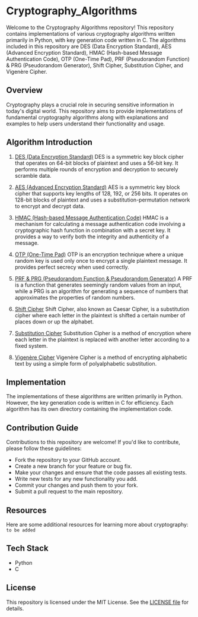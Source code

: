 # Cryptography_Algorithms

Welcome to the Cryptography Algorithms repository! This repository contains implementations of various cryptography algorithms written primarily in Python, with key generation code written in C. The algorithms included in this repository are DES (Data Encryption Standard), AES (Advanced Encryption Standard), HMAC (Hash-based Message Authentication Code), OTP (One-Time Pad), PRF (Pseudorandom Function) & PRG (Pseudorandom Generator), Shift Cipher, Substitution Cipher, and Vigenère Cipher.

## Overview
Cryptography plays a crucial role in securing sensitive information in today's digital world. This repository aims to provide implementations of fundamental cryptography algorithms along with explanations and examples to help users understand their functionality and usage.

## Algorithm Introduction
1. [DES (Data Encryption Standard)](https://github.com/31Sanskrati/Cryptography_Algorithms/tree/main/DES%20%26%20AES)
DES is a symmetric key block cipher that operates on 64-bit blocks of plaintext and uses a 56-bit key. It performs multiple rounds of encryption and decryption to securely scramble data.

2. [AES (Advanced Encryption Standard)](https://github.com/31Sanskrati/Cryptography_Algorithms/tree/main/DES%20%26%20AES)
AES is a symmetric key block cipher that supports key lengths of 128, 192, or 256 bits. It operates on 128-bit blocks of plaintext and uses a substitution-permutation network to encrypt and decrypt data.

3. [HMAC (Hash-based Message Authentication Code)](https://github.com/31Sanskrati/Cryptography_Algorithms/tree/main/HMAC)
HMAC is a mechanism for calculating a message authentication code involving a cryptographic hash function in combination with a secret key. It provides a way to verify both the integrity and authenticity of a message.

4. [OTP (One-Time Pad)](https://github.com/31Sanskrati/Cryptography_Algorithms/tree/main/OTP)
OTP is an encryption technique where a unique random key is used only once to encrypt a single plaintext message. It provides perfect secrecy when used correctly.

5. [PRF & PRG (Pseudorandom Function & Pseudorandom Generator)](https://github.com/31Sanskrati/Cryptography_Algorithms/tree/main/PRF%20%26%20PRG)
A PRF is a function that generates seemingly random values from an input, while a PRG is an algorithm for generating a sequence of numbers that approximates the properties of random numbers.

6. [Shift Cipher](https://github.com/31Sanskrati/Cryptography_Algorithms/blob/main/SHIFT_CIPHER.py)
Shift Cipher, also known as Caesar Cipher, is a substitution cipher where each letter in the plaintext is shifted a certain number of places down or up the alphabet.

7. [Substitution Cipher](https://github.com/31Sanskrati/Cryptography_Algorithms/blob/main/SUBSTITUTION_CIPHER.py)
Substitution Cipher is a method of encryption where each letter in the plaintext is replaced with another letter according to a fixed system.

8. [Vigenère Cipher](https://github.com/31Sanskrati/Cryptography_Algorithms/blob/main/VIGINERE_CIPHER.py)
Vigenère Cipher is a method of encrypting alphabetic text by using a simple form of polyalphabetic substitution.

## Implementation
The implementations of these algorithms are written primarily in Python. However, the key generation code is written in C for efficiency. Each algorithm has its own directory containing the implementation code.

## Contribution Guide
Contributions to this repository are welcome! If you'd like to contribute, please follow these guidelines:

- Fork the repository to your GitHub account.
- Create a new branch for your feature or bug fix.
- Make your changes and ensure that the code passes all existing tests.
- Write new tests for any new functionality you add.
- Commit your changes and push them to your fork.
- Submit a pull request to the main repository.

## Resources
Here are some additional resources for learning more about cryptography:
`to be added`

## Tech Stack
- Python
- C

## License
This repository is licensed under the MIT License. See the [LICENSE file](https://github.com/31Sanskrati/Cryptography_Algorithms/blob/main/LICENSE) for details.
